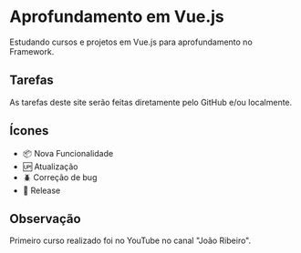 # Aprofundamento em Vue.js

Estudando cursos e projetos em Vue.js para aprofundamento no Framework.

## Tarefas

As tarefas deste site serão feitas diretamente pelo GitHub e/ou localmente.

## Ícones

- :package: Nova Funcionalidade
- :up: Atualização
- :beetle: Correção de bug
- :checkered_flag: Release

## Observação

Primeiro curso realizado foi no YouTube no canal "João Ribeiro".